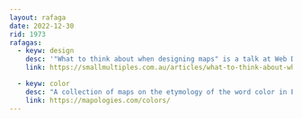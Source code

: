 ```yaml
---
layout: rafaga
date: 2022-12-30
rid: 1973
rafagas:
  - keyw: design
    desc: '"What to think about when designing maps" is a talk at Web Directions Design 2019 to give designers the foundation to be critical when creating maps, and turn them from generic maps to amazing maps'
    link: https://smallmultiples.com.au/articles/what-to-think-about-when-designing-maps/

  - keyw: color
    desc: "A collection of maps on the etymology of the word color in Europe, with specific maps of the etymology of other colors"
    link: https://mapologies.com/colors/
---
```

